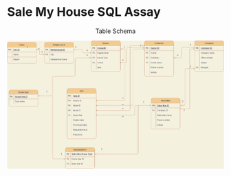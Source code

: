 # Sale My House SQL Assay


 <div align="center">
 <p>Table Schema</p>
 <img src="Table-Scheme.jpg" width=900>
 </div>
